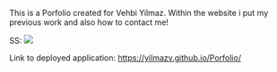 This is a Porfolio created for Vehbi Yilmaz. Within the website i put my previous work and also how to contact me!

SS: ![](ss/_C__Users_yilma_Desktop_Coding%20Bootcamp_Homeworks_Homework2_Porfolio_index.html.png)

Link to deployed application: https://yilmazv.github.io/Porfolio/
